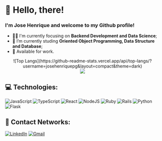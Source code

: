 # 👋 Hello, there!

### I'm Jose Henrique and welcome to my Github profile!

- 👨‍💻 I'm currently focusing on **Backend Development and Data Science**;
- 🌱 I’m currently studing **Oriented Object Programming, Data Structure and Database**;
- 💼 Available for work.

<div align="center">
  ![Top Langs](https://github-readme-stats.vercel.app/api/top-langs/?username=josehenriquepg&layout=compact&theme=dark)
</div>
<div align="center">
  <img src="https://github-readme-streak-stats.herokuapp.com/?user=josehenriquepg&theme=dark" />
</div>

## 💻 Technologies:

![JavaScript](https://img.shields.io/badge/javascript-000?style=for-the-badge&logo=javascript) ![TypeScript](https://img.shields.io/badge/typescript-000?style=for-the-badge&logo=typescript) 
![React](https://img.shields.io/badge/react.js-000?style=for-the-badge&logo=react) ![NodeJS](https://img.shields.io/badge/node.js-000?style=for-the-badge&logo=node.js) 
![Ruby](https://img.shields.io/badge/ruby-000.svg?style=for-the-badge&logo=ruby&logoColor=red) ![Rails](https://img.shields.io/badge/ruby%20on%20rails-000?style=for-the-badge&logo=ruby-on-rails&logoColor=red) 
![Python](https://img.shields.io/badge/python-000?style=for-the-badge&logo=python) ![Flask](https://img.shields.io/badge/flask-000?style=for-the-badge&logo=flask) 

## 📨 Contact Networks:

[![LinkedIn](https://img.shields.io/badge/Linkedin-000?style=for-the-badge&logo=linkedin)](https://www.linkedin.com/in/josehenriquepg/) [![Gmail](https://img.shields.io/badge/hpereira012@gmail.com-000000?style=for-the-badge&logo=gmail&link=mailto:hpereira012@gmail.com)](mailto:hpereira012@gmail.com)

